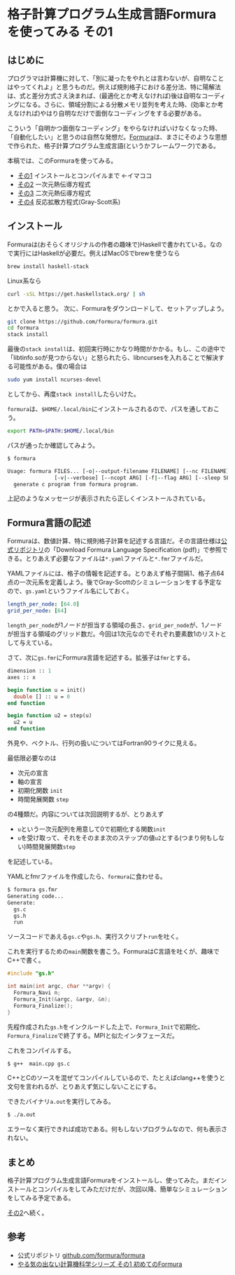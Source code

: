 # 格子計算プログラム生成言語Formuraを使ってみる その1

## はじめに

プログラマは計算機に対して、「別に凝ったをやれとは言わないが、自明なことはやってくれよ」と思うものだ。例えば規則格子における差分法、特に陽解法は、式と差分方式さえ決まれば、(最適化とか考えなければ)後は自明なコーディングになる。さらに、領域分割による分散メモリ並列を考えた時、(効率とか考えなければ)やはり自明なだけで面倒なコーディングをする必要がある。

こういう「自明かつ面倒なコーディング」をやらなければいけなくなった時、「自動化したい」と思うのは自然な発想だ。[Formura](https://github.com/formura/formura)は、まさにそのような思想で作られた、格子計算プログラム生成言語(というかフレームワーク)である。

本稿では、このFormuraを使ってみる。

* [その1](https://qiita.com/kaityo256/items/8b6c9ca1abeeef64f414) インストールとコンパイルまで ←イマココ
* [その2](https://qiita.com/kaityo256/items/7ff1fb39986414654824) 一次元熱伝導方程式
* [その3](https://qiita.com/kaityo256/items/bfd327ecf4e79b8ab83d) 二次元熱伝導方程式
* [その4](https://qiita.com/kaityo256/items/2dd11363769cb5f29bc2) 反応拡散方程式(Gray-Scott系)

## インストール

Formuraは(おそらくオリジナルの作者の趣味で)Haskellで書かれている。なので実行にはHaskellが必要だ。例えばMacOSでbrewを使うなら

```sh
brew install haskell-stack
```

Linux系なら

```sh
curl -sSL https://get.haskellstack.org/ | sh 
```

とかで入ると思う。
次に、Formuraをダウンロードして、セットアップしよう。

```sh
git clone https://github.com/formura/formura.git
cd formura
stack install
```

最後の`stack install`は、初回実行時にかなり時間がかかる。もし、この途中で「libtinfo.soが見つからない」と怒られたら、libncursesを入れることで解決する可能性がある。僕の場合は

```sh
sudo yum install ncurses-devel
```

としてから、再度`stack install`したらいけた。

`formura`は、`$HOME/.local/bin`にインストールされるので、パスを通しておこう。

```sh
export PATH=$PATH:$HOME/.local/bin
```

パスが通ったか確認してみよう。

```sh
$ formura

Usage: formura FILES... [-o|--output-filename FILENAME] [--nc FILENAME]
               [-v|--verbose] [--ncopt ARG] [-f|--flag ARG] [--sleep SECOND]
  generate c program from formura program.
```

上記のようなメッセージが表示されたら正しくインストールされている。

## Formura言語の記述

Formuraは、数値計算、特に規則格子計算を記述する言語だ。その言語仕様は[公式リポジトリ](https://github.com/formura/formura)の「Download Formura Language Specification (pdf)」で参照できる。とりあえず必要なファイルは`*.yaml`ファイルと`*.fmr`ファイルだ。

YAMLファイルには、格子の情報を記述する。とりあえず格子間隔1、格子点64点の一次元系を定義しよう。後でGray-Scottのシミュレーションをする予定なので、`gs.yaml`というファイル名にしておく。

```yaml
length_per_node: [64.0]
grid_per_node: [64]
```

`length_per_node`が1ノードが担当する領域の長さ、`grid_per_node`が、1ノードが担当する領域のグリッド数だ。今回は1次元なのでそれぞれ要素数1のリストとして与えている。

さて、次に`gs.fmr`にFormura言語を記述する。拡張子は`fmr`とする。

```pascal
dimension :: 1
axes :: x

begin function u = init()
  double [] :: u = 0
end function

begin function u2 = step(u)
  u2 = u
end function
```

外見や、ベクトル、行列の扱いについてはFortran90ライクに見える。

最低限必要なのは

* 次元の宣言
* 軸の宣言
* 初期化関数 `init`
* 時間発展関数 `step`

の4種類だ。内容については次回説明するが、とりあえず

* `u`という一次元配列を用意して0で初期化する関数`init`
* `u`を受け取って、それをそのまま次のステップの値`u2`とする(つまり何もしない)時間発展関数`step`

を記述している。

YAMLとfmrファイルを作成したら、`formura`に食わせる。

```sh
$ formura gs.fmr
Generating code...
Generate:
  gs.c
  gs.h
  run
```

ソースコードであえる`gs.c`や`gs.h`、実行スクリプト`run`を吐く。

これを実行するための`main`関数を書こう。FormuraはC言語を吐くが、趣味でC++で書く。

```cpp
#include "gs.h"

int main(int argc, char **argv) {
  Formura_Navi n;
  Formura_Init(&argc, &argv, &n);
  Formura_Finalize();
}
```

先程作成された`gs.h`をインクルードした上で、`Formura_Init`で初期化、`Formura_Finalize`で終了する。MPIと似たインタフェースだ。

これをコンパイルする。

```sh
$ g++  main.cpp gs.c
```

C++とCのソースを混ぜてコンパイルしているので、たとえばclang++を使うと文句を言われるが、とりあえず気にしないことにする。

できたバイナリ`a.out`を実行してみる。

```sh
$ ./a.out
```

エラーなく実行できれば成功である。何もしないプログラムなので、何も表示されない。

## まとめ

格子計算プログラム生成言語Formuraをインストールし、使ってみた。まだインストールとコンパイルをしてみただけだが、次回以降、簡単なシミュレーションをしてみる予定である。

[その2](https://qiita.com/kaityo256/items/7ff1fb39986414654824)へ続く。

## 参考

* 公式リポジトリ [github.com/formura/formura](https://github.com/formura/formura)
* [やる気の出ない計算機科学シリーズ その1 初めてのFormura](https://qiita.com/hrontan/items/ae8b3d5f8e999525f4b9)
